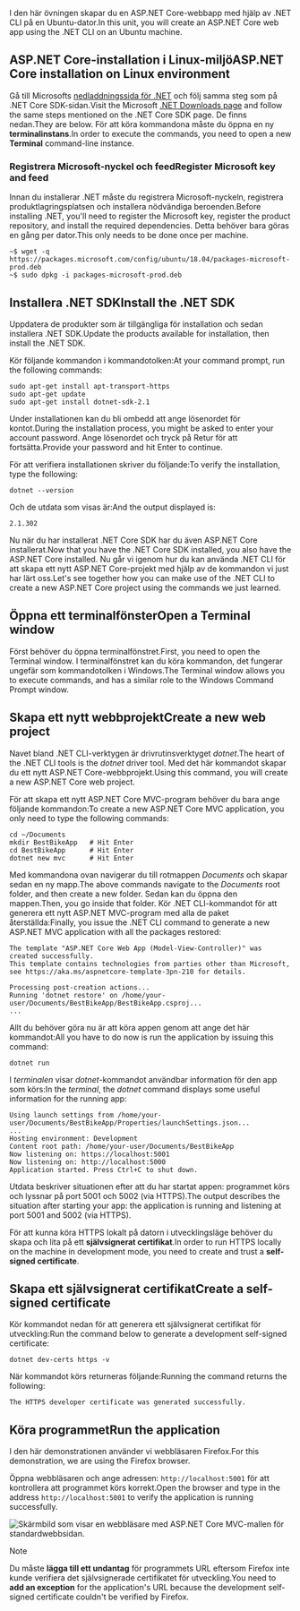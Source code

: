 <span data-ttu-id="f27c0-101">I den här övningen skapar du en ASP.NET Core-webbapp med hjälp av .NET CLI på en Ubuntu-dator.</span><span class="sxs-lookup"><span data-stu-id="f27c0-101">In this unit, you will create an ASP.NET Core web app using the .NET CLI on an Ubuntu machine.</span></span>

## <a name="aspnet-core-installation-on-linux-environment"></a><span data-ttu-id="f27c0-102">ASP.NET Core-installation i Linux-miljö</span><span class="sxs-lookup"><span data-stu-id="f27c0-102">ASP.NET Core installation on Linux environment</span></span>

<span data-ttu-id="f27c0-103">Gå till Microsofts [nedladdningssida för .NET](https://www.microsoft.com/net/download) och följ samma steg som på .NET Core SDK-sidan.</span><span class="sxs-lookup"><span data-stu-id="f27c0-103">Visit the Microsoft [.NET Downloads page](https://www.microsoft.com/net/download) and follow the same steps mentioned on the .NET Core SDK page.</span></span> <span data-ttu-id="f27c0-104">De finns nedan.</span><span class="sxs-lookup"><span data-stu-id="f27c0-104">They are below.</span></span> <span data-ttu-id="f27c0-105">För att köra kommandona måste du öppna en ny **terminalinstans**.</span><span class="sxs-lookup"><span data-stu-id="f27c0-105">In order to execute the commands, you need to open a new **Terminal** command-line instance.</span></span>

### <a name="register-microsoft-key-and-feed"></a><span data-ttu-id="f27c0-106">Registrera Microsoft-nyckel och feed</span><span class="sxs-lookup"><span data-stu-id="f27c0-106">Register Microsoft key and feed</span></span>

<span data-ttu-id="f27c0-107">Innan du installerar .NET måste du registrera Microsoft-nyckeln, registrera produktlagringsplatsen och installera nödvändiga beroenden.</span><span class="sxs-lookup"><span data-stu-id="f27c0-107">Before installing .NET, you'll need to register the Microsoft key, register the product repository, and install the required dependencies.</span></span> <span data-ttu-id="f27c0-108">Detta behöver bara göras en gång per dator.</span><span class="sxs-lookup"><span data-stu-id="f27c0-108">This only needs to be done once per machine.</span></span>

```console
~$ wget -q https://packages.microsoft.com/config/ubuntu/18.04/packages-microsoft-prod.deb
~$ sudo dpkg -i packages-microsoft-prod.deb
```

## <a name="install-the-net-sdk"></a><span data-ttu-id="f27c0-109">Installera .NET SDK</span><span class="sxs-lookup"><span data-stu-id="f27c0-109">Install the .NET SDK</span></span>

<span data-ttu-id="f27c0-110">Uppdatera de produkter som är tillgängliga för installation och sedan installera .NET SDK.</span><span class="sxs-lookup"><span data-stu-id="f27c0-110">Update the products available for installation, then install the .NET SDK.</span></span>

<span data-ttu-id="f27c0-111">Kör följande kommandon i kommandotolken:</span><span class="sxs-lookup"><span data-stu-id="f27c0-111">At your command prompt, run the following commands:</span></span>

```console
sudo apt-get install apt-transport-https
sudo apt-get update
sudo apt-get install dotnet-sdk-2.1
```

<span data-ttu-id="f27c0-112">Under installationen kan du bli ombedd att ange lösenordet för kontot.</span><span class="sxs-lookup"><span data-stu-id="f27c0-112">During the installation process, you might be asked to enter your account password.</span></span> <span data-ttu-id="f27c0-113">Ange lösenordet och tryck på Retur för att fortsätta.</span><span class="sxs-lookup"><span data-stu-id="f27c0-113">Provide your password and hit Enter to continue.</span></span>

<span data-ttu-id="f27c0-114">För att verifiera installationen skriver du följande:</span><span class="sxs-lookup"><span data-stu-id="f27c0-114">To verify the installation, type the following:</span></span>

```console
dotnet --version
```

<span data-ttu-id="f27c0-115">Och de utdata som visas är:</span><span class="sxs-lookup"><span data-stu-id="f27c0-115">And the output displayed is:</span></span>

```console
2.1.302
```

<span data-ttu-id="f27c0-116">Nu när du har installerat .NET Core SDK har du även ASP.NET Core installerat.</span><span class="sxs-lookup"><span data-stu-id="f27c0-116">Now that you have the .NET Core SDK installed, you also have the ASP.NET Core installed.</span></span> <span data-ttu-id="f27c0-117">Nu går vi igenom hur du kan använda .NET CLI för att skapa ett nytt ASP.NET Core-projekt med hjälp av de kommandon vi just har lärt oss.</span><span class="sxs-lookup"><span data-stu-id="f27c0-117">Let's see together how you can make use of the .NET CLI to create a new ASP.NET Core project using the commands we just learned.</span></span>

## <a name="open-a-terminal-window"></a><span data-ttu-id="f27c0-118">Öppna ett terminalfönster</span><span class="sxs-lookup"><span data-stu-id="f27c0-118">Open a Terminal window</span></span>

<span data-ttu-id="f27c0-119">Först behöver du öppna terminalfönstret.</span><span class="sxs-lookup"><span data-stu-id="f27c0-119">First, you need to open the Terminal window.</span></span> <span data-ttu-id="f27c0-120">I terminalfönstret kan du köra kommandon, det fungerar ungefär som kommandotolken i Windows.</span><span class="sxs-lookup"><span data-stu-id="f27c0-120">The Terminal window allows you to execute commands, and has a similar role to the Windows Command Prompt window.</span></span>

## <a name="create-a-new-web-project"></a><span data-ttu-id="f27c0-121">Skapa ett nytt webbprojekt</span><span class="sxs-lookup"><span data-stu-id="f27c0-121">Create a new web project</span></span>

<span data-ttu-id="f27c0-122">Navet bland .NET CLI-verktygen är drivrutinsverktyget *dotnet*.</span><span class="sxs-lookup"><span data-stu-id="f27c0-122">The heart of the .NET CLI tools is the *dotnet* driver tool.</span></span> <span data-ttu-id="f27c0-123">Med det här kommandot skapar du ett nytt ASP.NET Core-webbprojekt.</span><span class="sxs-lookup"><span data-stu-id="f27c0-123">Using this command, you will create a new ASP.NET Core web project.</span></span>

<span data-ttu-id="f27c0-124">För att skapa ett nytt ASP.NET Core MVC-program behöver du bara ange följande kommandon:</span><span class="sxs-lookup"><span data-stu-id="f27c0-124">To create a new ASP.NET Core MVC application, you only need to type the following commands:</span></span>

```console
cd ~/Documents
mkdir BestBikeApp   # Hit Enter
cd BestBikeApp      # Hit Enter
dotnet new mvc      # Hit Enter
```

<span data-ttu-id="f27c0-125">Med kommandona ovan navigerar du till rotmappen *Documents* och skapar sedan en ny mapp.</span><span class="sxs-lookup"><span data-stu-id="f27c0-125">The above commands navigate to the *Documents* root folder, and then create a new folder.</span></span> <span data-ttu-id="f27c0-126">Sedan kan du öppna den mappen.</span><span class="sxs-lookup"><span data-stu-id="f27c0-126">Then, you go inside that folder.</span></span> <span data-ttu-id="f27c0-127">Kör .NET CLI-kommandot för att generera ett nytt ASP.NET MVC-program med alla de paket återställda:</span><span class="sxs-lookup"><span data-stu-id="f27c0-127">Finally, you issue the .NET CLI command to generate a new ASP.NET MVC application with all the packages restored:</span></span>

```console
The template "ASP.NET Core Web App (Model-View-Controller)" was created successfully.
This template contains technologies from parties other than Microsoft, see https://aka.ms/aspnetcore-template-3pn-210 for details.

Processing post-creation actions...
Running 'dotnet restore' on /home/your-user/Documents/BestBikeApp/BestBikeApp.csproj...
...
```

<span data-ttu-id="f27c0-128">Allt du behöver göra nu är att köra appen genom att ange det här kommandot:</span><span class="sxs-lookup"><span data-stu-id="f27c0-128">All you have to do now is run the application by issuing this command:</span></span>

```console
dotnet run
```

<span data-ttu-id="f27c0-129">I *terminalen* visar *dotnet*-kommandot användbar information för den app som körs:</span><span class="sxs-lookup"><span data-stu-id="f27c0-129">In the *terminal*, the *dotnet* command displays some useful information for the running app:</span></span>

```console
Using launch settings from /home/your-user/Documents/BestBikeApp/Properties/launchSettings.json...
...
Hosting environment: Development
Content root path: /home/your-user/Documents/BestBikeApp
Now listening on: https://localhost:5001
Now listening on: http://localhost:5000
Application started. Press Ctrl+C to shut down.
```

<span data-ttu-id="f27c0-130">Utdata beskriver situationen efter att du har startat appen: programmet körs och lyssnar på port 5001 och 5002 (via HTTPS).</span><span class="sxs-lookup"><span data-stu-id="f27c0-130">The output describes the situation after starting your app: the application is running and listening at port 5001 and 5002 (via HTTPS).</span></span>

<span data-ttu-id="f27c0-131">För att kunna köra HTTPS lokalt på datorn i utvecklingsläge behöver du skapa och lita på ett **självsignerat certifikat**.</span><span class="sxs-lookup"><span data-stu-id="f27c0-131">In order to run HTTPS locally on the machine in development mode, you need to create and trust a **self-signed certificate**.</span></span>

## <a name="create-a-self-signed-certificate"></a><span data-ttu-id="f27c0-132">Skapa ett självsignerat certifikat</span><span class="sxs-lookup"><span data-stu-id="f27c0-132">Create a self-signed certificate</span></span>

<span data-ttu-id="f27c0-133">Kör kommandot nedan för att generera ett självsignerat certifikat för utveckling:</span><span class="sxs-lookup"><span data-stu-id="f27c0-133">Run the command below to generate a development self-signed certificate:</span></span>

```console
dotnet dev-certs https -v
```

<span data-ttu-id="f27c0-134">När kommandot körs returneras följande:</span><span class="sxs-lookup"><span data-stu-id="f27c0-134">Running the command returns the following:</span></span>

```console
The HTTPS developer certificate was generated successfully.
```

## <a name="run-the-application"></a><span data-ttu-id="f27c0-135">Köra programmet</span><span class="sxs-lookup"><span data-stu-id="f27c0-135">Run the application</span></span>

<span data-ttu-id="f27c0-136">I den här demonstrationen använder vi webbläsaren Firefox.</span><span class="sxs-lookup"><span data-stu-id="f27c0-136">For this demonstration, we are using the Firefox browser.</span></span>

<span data-ttu-id="f27c0-137">Öppna webbläsaren och ange adressen: `http://localhost:5001` för att kontrollera att programmet körs korrekt.</span><span class="sxs-lookup"><span data-stu-id="f27c0-137">Open the browser and type in the address `http://localhost:5001` to verify the application is running successfully.</span></span>

![Skärmbild som visar en webbläsare med ASP.NET Core MVC-mallen för standardwebbsidan.](../media/5-asp-core-mvc-default-template.PNG)

> [!NOTE]
> <span data-ttu-id="f27c0-139">Du måste **lägga till ett undantag** för programmets URL eftersom Firefox inte kunde verifiera det självsignerade certifikatet för utveckling.</span><span class="sxs-lookup"><span data-stu-id="f27c0-139">You need to **add an exception** for the application's URL because the development self-signed certificate couldn't be verified by Firefox.</span></span>
